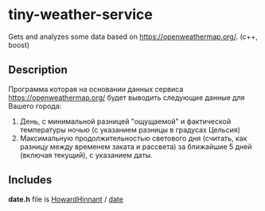 # tiny-weather-service
Gets and analyzes some data based on https://openweathermap.org/. (c++, boost)

## Description

Программа которая на основании данных сервиса https://openweathermap.org/ будет выводить следующие данные для Вашего города:
1. День, с минимальной разницей "ощущаемой" и фактической температуры ночью (с указанием разницы в градусах Цельсия)
2. Максимальную продолжительностью светового дня (считать, как разницу между временем заката и рассвета) за ближайшие 5 дней (включая текущий), с указанием даты.

## Includes

<b>date.h</b> file is  [HowardHinnant](https://github.com/HowardHinnant) / [date](https://github.com/HowardHinnant/date/blob/master/include/date/date.h)
